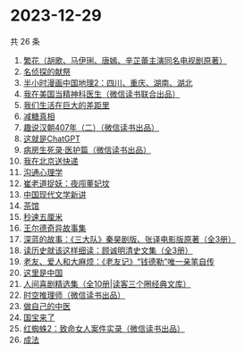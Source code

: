 # 2023-12-29

共 26 条

<!-- BEGIN WEREAD -->
<!-- 最后更新时间 2023-12-29 15:04:34 +0800 -->
1. [繁花（胡歌、马伊琍、唐嫣、辛芷蕾主演同名电视剧原著）](https://weread.qq.com/web/bookDetail/ec8320b072162ea8ec8b401)
1. [名侦探的献祭](https://weread.qq.com/web/bookDetail/0a6325f0813ab86c8g0116a2)
1. [半小时漫画中国地理2：四川、重庆、湖南、湖北](https://weread.qq.com/web/bookDetail/e4c32020813ab86bfg017e51)
1. [我在美国当精神科医生（微信读书联合出品）](https://weread.qq.com/web/bookDetail/7c5323a0813ab8671g013d42)
1. [我们生活在巨大的差距里](https://weread.qq.com/web/bookDetail/286329405b40f728668c477)
1. [减糖真相](https://weread.qq.com/web/bookDetail/ce732300813ab7fd7g0181c3)
1. [趣说汉朝407年（二）（微信读书出品）](https://weread.qq.com/web/bookDetail/e7b32890813ab869cg01227c)
1. [这就是ChatGPT](https://weread.qq.com/web/bookDetail/74332a90813ab86c4g019d98)
1. [病房生死录·医护篇（微信读书出品）](https://weread.qq.com/web/bookDetail/90d32c20813ab869bg016d5c)
1. [我在北京送快递](https://weread.qq.com/web/bookDetail/51532c40813ab7c0ag019c84)
1. [沟通心理学](https://weread.qq.com/web/bookDetail/64f327005d00cb64fc4af8a)
1. [崔老道捉妖：夜闯董妃坟](https://weread.qq.com/web/bookDetail/fa632270813ab8682g014592)
1. [中国现代文学新讲](https://weread.qq.com/web/bookDetail/22332f10813ab84c4g012b62)
1. [茶馆](https://weread.qq.com/web/bookDetail/73232b205d0810732f5d0a3)
1. [秒速五厘米](https://weread.qq.com/web/bookDetail/059321e0813ab867eg012d46)
1. [王尔德奇异故事集](https://weread.qq.com/web/bookDetail/0e6322b0721858ea0e65fa5)
1. [深蓝的故事：《三大队》秦昊剧版、张译电影版原著（全3册）](https://weread.qq.com/web/bookDetail/e3f329d0813ab6f9bg018b89)
1. [读历史就该这样细读：顾诚明清史文集（全3册）](https://weread.qq.com/web/bookDetail/cec32e50813ab791dg018e60)
1. [老友、爱人和大麻烦：《老友记》“钱德勒”唯一亲笔自传](https://weread.qq.com/web/bookDetail/e4c323d0813ab8682g01052b)
1. [这里是中国](https://weread.qq.com/web/bookDetail/084324d07193a89308476c4)
1. [人间喜剧精选集（全10册|读客三个圈经典文库）](https://weread.qq.com/web/bookDetail/5a132560715379595a1db00)
1. [时空推理师（微信读书出品）](https://weread.qq.com/web/bookDetail/96232500813ab8691g0196a1)
1. [做自己的中医](https://weread.qq.com/web/bookDetail/67932ef07279333d679cb7a)
1. [国宝来了](https://weread.qq.com/web/bookDetail/38b321f072197c1638b3888)
1. [红蜘蛛2：致命女人案件实录（微信读书出品）](https://weread.qq.com/web/bookDetail/5ce32970813ab8683g011612)
1. [成法](https://weread.qq.com/web/bookDetail/84b3251072122b8484b406d)
<!-- END WEREAD -->